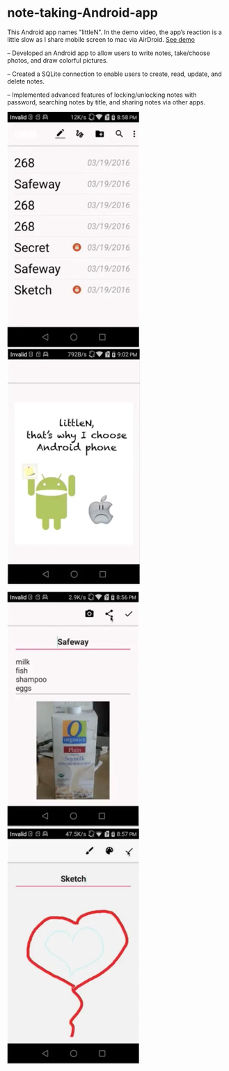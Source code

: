 # note-taking-Android-app

This Android app names "littleN". In the demo video, the app’s reaction is a little slow as I share mobile screen to mac via AirDroid. [See demo](https://youtu.be/Rdhleff6u9w)

– Developed an Android app to allow users to write notes, take/choose photos, and draw colorful pictures.

– Created a SQLite connection to enable users to create, read, update, and delete notes.

– Implemented advanced features of locking/unlocking notes with password, searching notes by title, and sharing notes via other apps.

![list](list.png)
![about](about.png)

![note](note.png)
![sketch](sketch.png)

